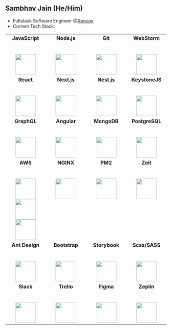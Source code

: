 ## Sambhav Jain (He/Him) 

* Fullstack Software Engineer @[Xencov](https://xencov.com)
* Current Tech Stack:

<table>
  <tbody>
    <tr valign="top">
      <td width="25%" align="center">
        <span><strong>JavaScript</strong></span><br><br><br>
        <img height="64px" src="https://cdn.svgporn.com/logos/javascript.svg">
      </td>
      <td width="25%" align="center">
        <span><strong>Node.js</strong></span><br><br><br>
        <img height="64px" src="https://cdn.svgporn.com/logos/nodejs.svg">
      </td>
      <td width="25%" align="center">
        <span><strong>Git</strong></span><br><br><br>
        <img height="64px" src="https://cdn.svgporn.com/logos/git-icon.svg">
      </td>
      <td width="25%" align="center">
        <span><strong>WebStorm</span><br><br><br>
        <img height="64px" src="https://cdn.svgporn.com/logos/webstorm.svg">
      </td>
    </tr>
    <tr valign="top">
      <td width="25%" align="center">
        <span><strong>React</strong></span><br><br><br>
        <img height="64px" src="https://cdn.svgporn.com/logos/react.svg">
      </td>
      <td width="25%" align="center">
        <span><strong>Next.js</strong></span><br><br><br>
        <img height="64px" src="https://cdn.svgporn.com/logos/nextjs.svg">
      </td>
      <td width="25%" align="center">
        <span><strong>Nest.js</strong></span><br><br><br>
        <img height="64px" src="https://cdn.svgporn.com/logos/nestjs.svg">
      </td>
      <td width="25%" align="center">
        <span><strong>KeystoneJS</strong></span><br><br><br>
        <img height="64px" src="https://cdn.svgporn.com/logos/keystonejs.svg">
      </td>
    </tr>
    <tr valign="top">
      <td width="25%" align="center">
        <span><strong>GraphQL</strong></span><br><br><br>
        <img height="64px" src="https://cdn.svgporn.com/logos/graphql.svg">
      </td>
      <td width="25%" align="center">
        <span><strong>Angular</strong></span><br><br><br>
        <img height="64px" src="https://cdn.svgporn.com/logos/angular.svg">
      </td>
      <td width="25%" align="center">
        <span><strong>MongoDB</strong></span><br><br><br>
        <img height="64px" src="https://cdn.svgporn.com/logos/mongodb.svg">
      </td>
      <td width="25%" align="center">
        <span><strong>PostgreSQL</strong></span><br><br><br>
        <img height="64px" src="https://cdn.svgporn.com/logos/postgresql.svg">
      </td>
    </tr>
    <tr valign="top">
      <td width="25%" align="center">
        <span><strong>AWS</strong></span><br><br><br>
        <img height="64px" src="https://cdn.svgporn.com/logos/aws-cloudfront.svg">
        <img height="64px" src="https://cdn.svgporn.com/logos/aws-ec2.svg">
        <img height="64px" src="https://cdn.svgporn.com/logos/aws-s3.svg">
      </td>
      <td width="25%" align="center">
        <span><strong>NGINX</strong></span><br><br><br>
        <img height="64px" src="https://cdn.svgporn.com/logos/nginx.svg">
      </td>
      <td width="25%" align="center">
        <span><strong>PM2</strong></span><br><br><br>
        <img height="64px" src="https://cdn.svgporn.com/logos/pm2.svg">
      </td>
      <td width="25%" align="center">
        <span><strong>Zeit</strong></span><br><br><br>
        <img height="64px" src="https://cdn.svgporn.com/logos/zeit.svg">
      </td>
    </tr>
    <tr valign="top">
      <td width="25%" align="center">
        <span><strong>Ant Design</strong></span><br><br><br>
        <img height="64px" src="https://cdn.svgporn.com/logos/ant-design.svg">
      </td>
      <td width="25%" align="center">
        <span><strong>Bootstrap</strong></span><br><br><br>
        <img height="64px" src="https://cdn.svgporn.com/logos/bootstrap.svg">
      </td>
      <td width="25%" align="center">
        <span><strong>Storybook</strong></span><br><br><br>
        <img height="64px" src="https://cdn.svgporn.com/logos/storybook.svg">
      </td>
      <td width="25%" align="center">
        <span><strong>Scss/SASS</strong></span><br><br><br>
        <img height="64px" src="https://cdn.svgporn.com/logos/sass.svg">
      </td>
    </tr>
    <tr valign="top">
      <td width="25%" align="center">
        <span><strong>Slack</span><br><br><br>
        <img height="64px" src="https://cdn.svgporn.com/logos/slack.svg">
      </td>
        <td width="25%" align="center">
        <span><strong>Trello</span><br><br><br>
        <img height="64px" src="https://cdn.svgporn.com/logos/trello.svg">
      </td>
      <td width="25%" align="center">
        <span><strong>Figma</strong></span><br><br><br>
        <img height="64px" src="https://cdn.svgporn.com/logos/figma.svg">
      </td>
      <td width="25%" align="center">
        <span><strong>Zeplin</strong></span><br><br><br>
        <img height="64px" src="https://cdn.svgporn.com/logos/zeplin.svg">
      </td>
    </tr>
  </tbody>
</table>
